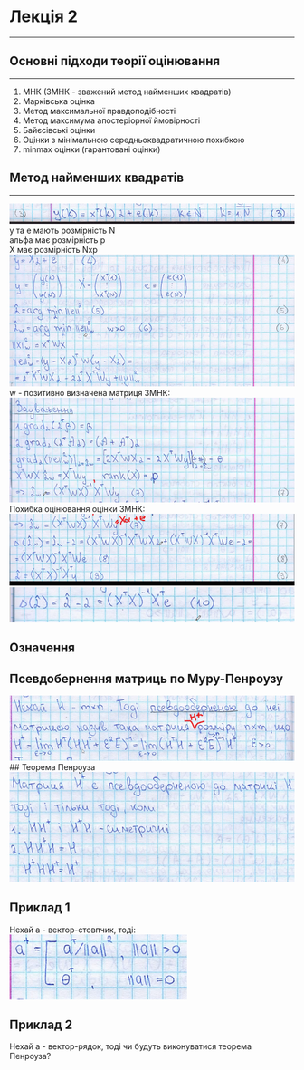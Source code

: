 # Лекція 2
--------

## Основні підходи теорії оцінювання
--------
1. МНК (ЗМНК - зважений метод найменших квадратів)
2. Марківська оцінка
3. Метод максимальної правдоподібності
4. Метод максимума апостеріорної ймовірності
5. Байєсівські оцінки
6. Оцінки з мінімальною середньоквадратичною похибкою
7. minmax оцінки (гарантовані оцінки)


##  Метод найменших квадратів
--------
<img src = "./mnk.png">
<br />y та e мають розмірність N
<br />альфа має розмірність р
<br />Х має розмірність Nxp
<img src = "./2020-09-24_10-49.png">
<br /> w - позитивно визначена матриця
ЗМНК:
<img src = "./2020-09-24_10-58.png">
Похибка оцінювання оцінки ЗМНК:
<img src = "./2020-09-24_10-59.png">
<img src = "./2020-09-24_11-01.png">

## Означення
## Псевдобернення матриць по Муру-Пенроузу
<img src = "./2020-09-24_11-07.png">
## Теорема Пенроуза
<img src = "./2020-09-24_11-10.png">

## Приклад 1
Нехай а - вектор-стовпчик, тоді:
<img src = "./2020-09-24_11-14.png">

## Приклад 2
Нехай а - вектор-рядок, тоді чи будуть виконуватися теорема Пенроуза?

